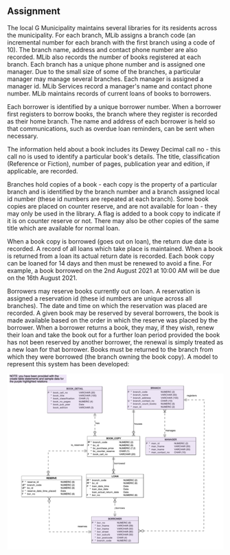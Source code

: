 ## Assignment

The local G Municipality maintains several libraries for its residents across the municipality.
For each branch, MLib assigns a branch code (an incremental number for each branch with the
first branch using a code of 10). The branch name, address and contact phone number are also
recorded. MLib also records the number of books registered at each branch. Each branch has a
unique phone number and is assigned one manager. Due to the small size of some of the
branches, a particular manager may manage several branches. Each manager is assigned a
manager id. MLib Services record a manager's name and contact phone number.
MLib maintains records of current loans of books to borrowers.

Each borrower is identified by a unique borrower number. When a borrower first registers to borrow
books, the branch where they register is recorded as their home branch. The name and address of
each borrower is held so that communications, such as overdue loan reminders, can be sent when
necessary.

The information held about a book includes its Dewey Decimal call no - this call no is used to
identify a particular book's details. The title, classification (Reference or Fiction), number of pages,
publication year and edition, if applicable, are recorded.

Branches hold copies of a book - each copy is the property of a particular branch and is identified
by the branch number and a branch assigned local id number (these id numbers are repeated at
each branch). Some book copies are placed on counter reserve, and are not available for loan -
they may only be used in the library. A flag is added to a book copy to indicate if it is on counter
reserve or not. There may also be other copies of the same title which are available for normal
loan.

When a book copy is borrowed (goes out on loan), the return due date is recorded. A record of all
loans which take place is maintained. When a book is returned from a loan its actual return date is
recorded. Each book copy can be loaned for 14 days and then must be renewed to avoid a fine.
For example, a book borrowed on the 2nd August 2021 at 10:00 AM will be due on the 16th August
2021.

Borrowers may reserve books currently out on loan. A reservation is assigned a reservation id
(these id numbers are unique across all branches). The date and time on which the reservation
was placed are recorded. A given book may be reserved by several borrowers, the book is made
available based on the order in which the reserve was placed by the borrower.
When a borrower returns a book, they may, if they wish, renew their loan and take the book out for
a further loan period provided the book has not been reserved by another borrower, the renewal is
simply treated as a new loan for that borrower. Books must be returned to the branch from which
they were borrowed (the branch owning the book copy).
A model to represent this system has been developed:

![alt text](https://github.com/vpik009/SQL-Queries/blob/main/Schemas/model.PNG)
